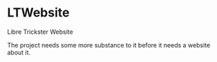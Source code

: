 # LTWebsite
Libre Trickster Website

The project needs some more substance to it before it needs a website about it.
